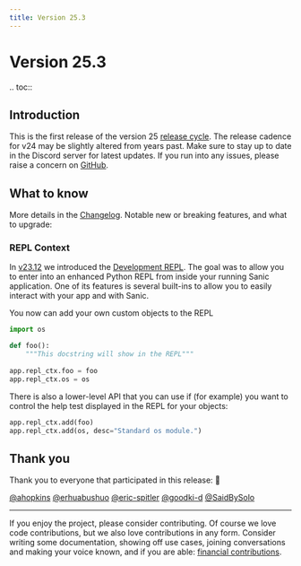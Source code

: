 ```yaml
---
title: Version 25.3
---
```


# Version 25.3

.. toc::


## Introduction

This is the first release of the version 25 [release cycle](../../organization/policies.md#release-schedule).  The release cadence for v24 may be slightly altered from years past. Make sure to stay up to date in the Discord server for latest updates. If you run into any issues, please raise a concern on [GitHub](https://github.com/sanic-org/sanic/issues/new/choose).

## What to know

More details in the [Changelog](../changelog.html). Notable new or breaking features, and what to upgrade:

### REPL Context

In [v23.12](../2023/v23.12.md#-embetaem-welcome-to-the-sanic-interactive-console) we introduced the [Development REPL](/en/guide/running/development.html#development-repl). The goal was to allow you to enter into an enhanced Python REPL from inside your running Sanic application. One of its features is several built-ins to allow you to easily interact with your app and with Sanic.

You now can add your own custom objects to the REPL

```python
import os

def foo():
    """This docstring will show in the REPL"""
    
app.repl_ctx.foo = foo
app.repl_ctx.os = os
```

There is also a lower-level API that you can use if (for example) you want to control the help test displayed in the REPL for your objects:

```python
app.repl_ctx.add(foo)
app.repl_ctx.add(os, desc="Standard os module.")
```


## Thank you

Thank you to everyone that participated in this release: :clap:

[@ahopkins](https://github.com/ahopkins)
[@erhuabushuo](https://github.com/erhuabushuo)
[@eric-spitler](https://github.com/eric-spitler)
[@goodki-d](https://github.com/goodki-d)
[@SaidBySolo](https://github.com/SaidBySolo)


---

If you enjoy the project, please consider contributing. Of course we love code contributions, but we also love contributions in any form. Consider writing some documentation, showing off use cases, joining conversations and making your voice known, and if you are able: [financial contributions](https://opencollective.com/sanic-org/).
